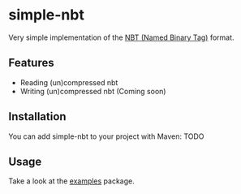 # simple-nbt
Very simple implementation of the [NBT (Named Binary Tag)](https://minecraft.gamepedia.com/NBT_format) format.

## Features
- Reading (un)compressed nbt
- Writing (un)compressed nbt (Coming soon)

## Installation
You can add simple-nbt to your project with Maven: TODO

## Usage
Take a look at the [examples](src/main/java/examples) package.
